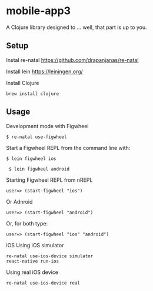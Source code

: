 # mobile-app3

A Clojure library designed to ... well, that part is up to you.

## Setup

Instal re-natal
https://github.com/drapanjanas/re-natal

Install lein
https://leiningen.org/

Install Clojure
```
brew install clojure
```

## Usage


Development mode with Figwheel
```
$ re-natal use-figwheel
```

Start a Figwheel REPL from the command line with:
```
$ lein figwheel ios

 $ lein figwheel android
```

Starting Figwheel REPL from nREPL
```
user=> (start-figwheel "ios")
```
Or Adnroid
```
user=> (start-figwheel "android")
```
Or, for both type:
```
user=> (start-figwheel "ios" "android")
```

iOS
Using iOS simulator
```
re-natal use-ios-device simulator
react-native run-ios
```
Using real iOS device
```
re-natal use-ios-device real
```
